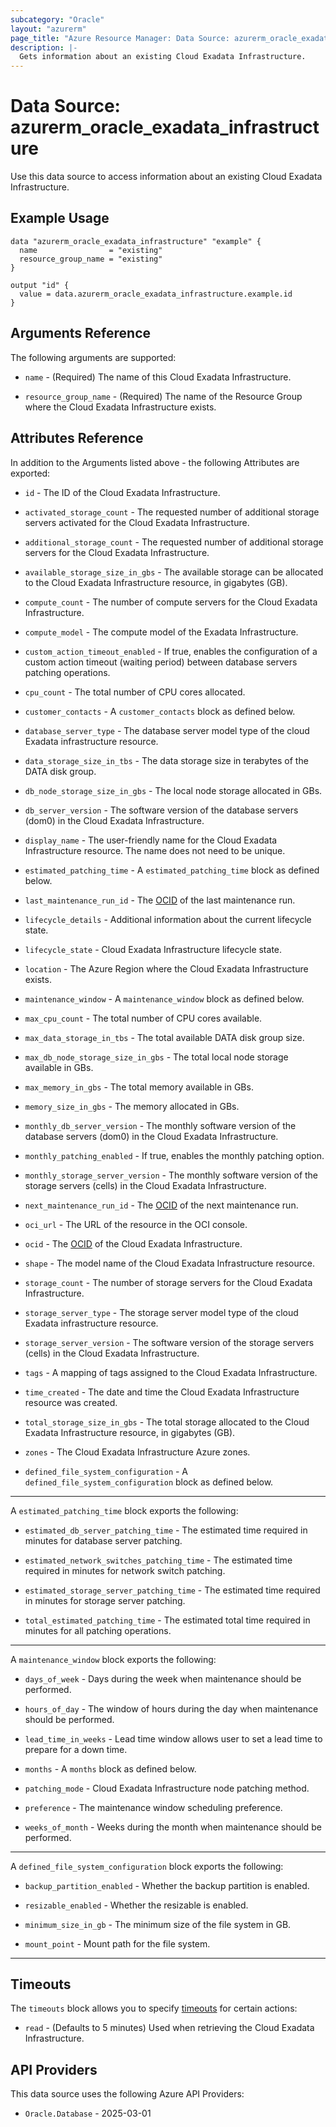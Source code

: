 ```yaml
---
subcategory: "Oracle"
layout: "azurerm"
page_title: "Azure Resource Manager: Data Source: azurerm_oracle_exadata_infrastructure"
description: |-
  Gets information about an existing Cloud Exadata Infrastructure.
---
```


# Data Source: azurerm_oracle_exadata_infrastructure

Use this data source to access information about an existing Cloud Exadata Infrastructure.

## Example Usage

```hcl
data "azurerm_oracle_exadata_infrastructure" "example" {
  name                = "existing"
  resource_group_name = "existing"
}

output "id" {
  value = data.azurerm_oracle_exadata_infrastructure.example.id
}
```

## Arguments Reference

The following arguments are supported:

* `name` - (Required) The name of this Cloud Exadata Infrastructure.

* `resource_group_name` - (Required) The name of the Resource Group where the Cloud Exadata Infrastructure exists.

## Attributes Reference

In addition to the Arguments listed above - the following Attributes are exported: 

* `id` - The ID of the Cloud Exadata Infrastructure.

* `activated_storage_count` - The requested number of additional storage servers activated for the Cloud Exadata Infrastructure.

* `additional_storage_count` - The requested number of additional storage servers for the Cloud Exadata Infrastructure.

* `available_storage_size_in_gbs` - The available storage can be allocated to the Cloud Exadata Infrastructure resource, in gigabytes (GB).

* `compute_count` - The number of compute servers for the Cloud Exadata Infrastructure.

* `compute_model` - The compute model of the Exadata Infrastructure.

* `custom_action_timeout_enabled` - If true, enables the configuration of a custom action timeout (waiting period) between database servers patching operations.

* `cpu_count` - The total number of CPU cores allocated.

* `customer_contacts` - A `customer_contacts` block as defined below.

* `database_server_type` - The database server model type of the cloud Exadata infrastructure resource.

* `data_storage_size_in_tbs` - The data storage size in terabytes of the DATA disk group.

* `db_node_storage_size_in_gbs` - The local node storage allocated in GBs.

* `db_server_version` - The software version of the database servers (dom0) in the Cloud Exadata Infrastructure.

* `display_name` - The user-friendly name for the Cloud Exadata Infrastructure resource. The name does not need to be unique.

* `estimated_patching_time` - A `estimated_patching_time` block as defined below.

* `last_maintenance_run_id` - The [OCID](https://docs.oracle.com/en-us/iaas/Content/General/Concepts/identifiers.htm) of the last maintenance run.

* `lifecycle_details` - Additional information about the current lifecycle state.

* `lifecycle_state` - Cloud Exadata Infrastructure lifecycle state.

* `location` - The Azure Region where the Cloud Exadata Infrastructure exists.

* `maintenance_window` - A `maintenance_window` block as defined below.

* `max_cpu_count` -  The total number of CPU cores available.

* `max_data_storage_in_tbs` - The total available DATA disk group size.

* `max_db_node_storage_size_in_gbs` - The total local node storage available in GBs.

* `max_memory_in_gbs` - The total memory available in GBs.

* `memory_size_in_gbs` - The memory allocated in GBs.

* `monthly_db_server_version` - The monthly software version of the database servers (dom0) in the Cloud Exadata Infrastructure.

* `monthly_patching_enabled` - If true, enables the monthly patching option.

* `monthly_storage_server_version` - The monthly software version of the storage servers (cells) in the Cloud Exadata Infrastructure.

* `next_maintenance_run_id` - The [OCID](https://docs.oracle.com/en-us/iaas/Content/General/Concepts/identifiers.htm) of the next maintenance run.

* `oci_url` - The URL of the resource in the OCI console.

* `ocid` - The [OCID](https://docs.oracle.com/en-us/iaas/Content/General/Concepts/identifiers.htm) of the Cloud Exadata Infrastructure.

* `shape` - The model name of the Cloud Exadata Infrastructure resource.

* `storage_count` - The number of storage servers for the Cloud Exadata Infrastructure.

* `storage_server_type` - The storage server model type of the cloud Exadata infrastructure resource.

* `storage_server_version` - The software version of the storage servers (cells) in the Cloud Exadata Infrastructure.

* `tags` - A mapping of tags assigned to the Cloud Exadata Infrastructure.

* `time_created` - The date and time the Cloud Exadata Infrastructure resource was created.

* `total_storage_size_in_gbs` -  The total storage allocated to the Cloud Exadata Infrastructure resource, in gigabytes (GB).

* `zones` - The Cloud Exadata Infrastructure Azure zones.

* `defined_file_system_configuration` - A `defined_file_system_configuration` block as defined below.

---

A `estimated_patching_time` block exports the following:

* `estimated_db_server_patching_time` - The estimated time required in minutes for database server patching.

* `estimated_network_switches_patching_time` - The estimated time required in minutes for network switch patching.

* `estimated_storage_server_patching_time` - The estimated time required in minutes for storage server patching.

* `total_estimated_patching_time` - The estimated total time required in minutes for all patching operations.

---

A `maintenance_window` block exports the following:

* `days_of_week` - Days during the week when maintenance should be performed.

* `hours_of_day` - The window of hours during the day when maintenance should be performed.

* `lead_time_in_weeks` -  Lead time window allows user to set a lead time to prepare for a down time.

* `months` - A `months` block as defined below.

* `patching_mode` -  Cloud Exadata Infrastructure node patching method.

* `preference` - The maintenance window scheduling preference.

* `weeks_of_month` - Weeks during the month when maintenance should be performed.

---

A `defined_file_system_configuration` block exports the following:

* `backup_partition_enabled` - Whether the backup partition is enabled.

* `resizable_enabled` - Whether the resizable is enabled.

* `minimum_size_in_gb` - The minimum size of the file system in GB.

* `mount_point` - Mount path for the file system.

---

## Timeouts

The `timeouts` block allows you to specify [timeouts](https://developer.hashicorp.com/terraform/language/resources/configure#define-operation-timeouts) for certain actions:

* `read` - (Defaults to 5 minutes) Used when retrieving the Cloud Exadata Infrastructure.

## API Providers
<!-- This section is generated, changes will be overwritten -->
This data source uses the following Azure API Providers:

* `Oracle.Database` - 2025-03-01
